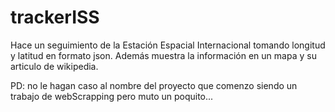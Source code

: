# trackerISS
Hace un seguimiento de la Estación Espacial Internacional tomando longitud y latitud en formato json. 
Además muestra la información en un mapa y su articulo de wikipedia. 

PD: no le hagan caso al nombre del proyecto que comenzo siendo un trabajo de webScrapping pero muto un poquito...

